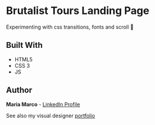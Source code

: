 # Brutalist Tours Landing Page
Experimenting with css transitions, fonts and scroll 🌈

## Built With

-   HTML5
-   CSS 3
-   JS

## Author

**Maria Marco**  -  [LinkedIn Profile](https://www.linkedin.com/in/mariamarcomedina)

See also my visual designer [portfolio](https://cargocollective.com/mariamarco)  
